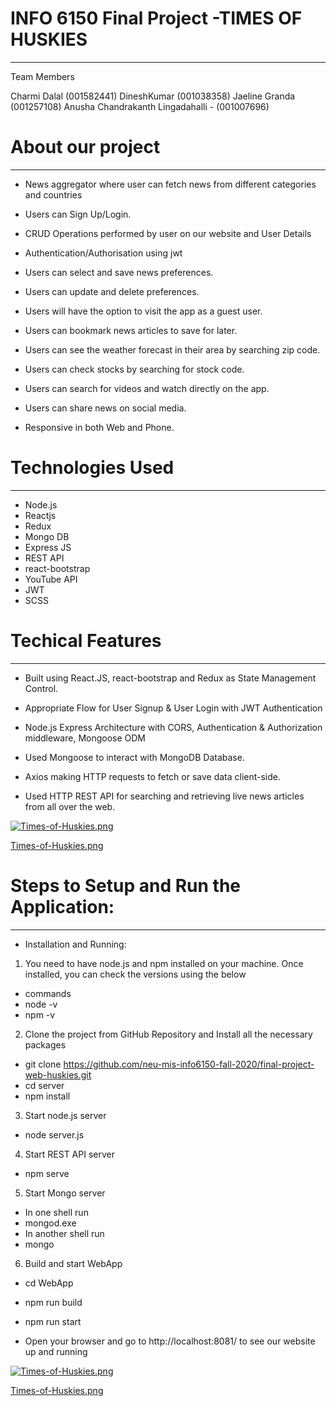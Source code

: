 
# INFO 6150 Final Project -TIMES OF HUSKIES 
----------------------------------------------------------------

Team Members

Charmi Dalal (001582441)
DineshKumar (001038358)
Jaeline Granda (001257108)
Anusha Chandrakanth Lingadahalli - (001007696)

# About our project
-------------------------------------------------------

* News aggregator where user can fetch news from different categories and countries

* Users can Sign Up/Login.

* CRUD Operations performed by user on our website and User Details

* Authentication/Authorisation using jwt

* Users can select and save news preferences.

* Users can update and delete preferences.

* Users will have the option to visit the app as a guest user.

* Users can bookmark news articles to save for later.

* Users can see the weather forecast in their area by searching zip code.

* Users can check stocks by searching for stock code.

* Users can search for videos and watch directly on the app.

* Users can share news on social media.

* Responsive in both Web and Phone.


# Technologies Used
--------------------------------------------------------

- Node.js
- Reactjs
- Redux
- Mongo DB
- Express JS
- REST API
- react-bootstrap 
- YouTube API
- JWT
- SCSS

# Techical Features
--------------------------------------------------------

* Built using React.JS, react-bootstrap and Redux as State Management Control.

* Appropriate Flow for User Signup & User Login with JWT Authentication

* Node.js Express Architecture with CORS, Authentication & Authorization middleware, Mongoose ODM

* Used Mongoose to interact with MongoDB Database.

* Axios making HTTP requests to fetch or save data client-side.

* Used HTTP REST API for searching and retrieving live news articles from all over the web.

[![Times-of-Huskies.png](https://i.postimg.cc/yxJrbrfH/Times-of-Huskies.png)](https://postimg.cc/9whp4158)


[Times-of-Huskies.png](https://postimg.cc/9whp4158)

# Steps to Setup and Run the Application:
-----------------------------------------------------------
* Installation and Running:

1. You need to have node.js and npm installed on your machine. Once installed, you can check the versions using the below 

* commands
* node -v
* npm -v

2. Clone the project from GitHub Repository and Install all the necessary packages

* git clone https://github.com/neu-mis-info6150-fall-2020/final-project-web-huskies.git 
* cd server
* npm install

3. Start node.js server

* node server.js

4. Start REST API server
* npm serve

5. Start Mongo server

* In one shell run
* mongod.exe
* In another shell run
* mongo

6. Build and start WebApp
* cd WebApp
* npm run build
* npm run start

* Open your browser and go to http://localhost:8081/  to see our website up and running


[![Times-of-Huskies.png](https://i.postimg.cc/yxJrbrfH/Times-of-Huskies.png)](https://postimg.cc/9whp4158)


[Times-of-Huskies.png](https://postimg.cc/9whp4158)

